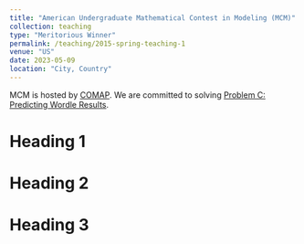 ```yaml
---
title: "American Undergraduate Mathematical Contest in Modeling (MCM)"
collection: teaching
type: "Meritorious Winner"
permalink: /teaching/2015-spring-teaching-1
venue: "US"
date: 2023-05-09
location: "City, Country"
---
```


MCM is hosted by [COMAP](https://www.comap.com/). We are committed to solving [Problem C: Predicting Wordle Results](/mcm.pdf).

Heading 1
======

Heading 2
======

Heading 3
======
